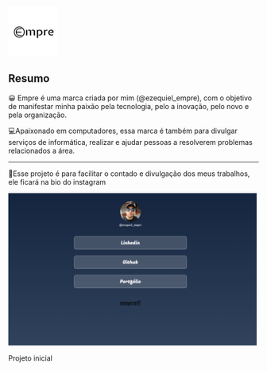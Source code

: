 <img src="assets/logo-alternativa-branco rounded.png" width="100px"> 
  
<h2>Resumo</h2>



<p>
	&#128512; Empre é uma marca criada por mim (@ezequiel_empre), com o objetivo de manifestar minha paixão pela tecnologia, pelo a inovação, pelo novo e pela organização.

&#128187;Apaixonado em computadores, essa marca é também para  divulgar serviços de informática, realizar e ajudar pessoas a resolverem problemas relacionados a área. 
</p>

-------------------------------------------

<p>&#128640;Esse projeto é para facilitar o contado e divulgação dos meus trabalhos, ele ficará na bio do instagram</p>

<img src="assets/my-business.PNG" width="500px">

<p>Projeto inicial </p>
